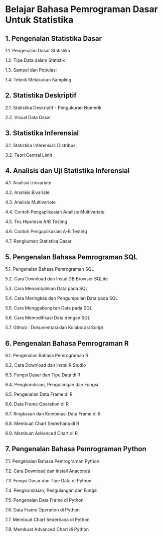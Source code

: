 # Belajar Bahasa Pemrograman Dasar Untuk Statistika
## 1. Pengenalan Statistika Dasar
1.1. Pengenalan Dasar Statistika

1.2. Tipe Data dalam Statistik

1.3. Sampel dan Populasi

1.4. Teknik Melakukan Sampling
## 2. Statistika Deskriptif
2.1. Statistika Deskriptif - Pengukuran Numerik

2.2. Visual Data Dasar
## 3. Statistika Inferensial
3.1. Statistika Inferensial: Distribusi

3.2. Teori Central Limit
## 4. Analisis dan Uji Statistika Inferensial
4.1. Analisis Univariate

4.2. Analisis Bivariate

4.3. Analisis Multivariate

4.4. Contoh Pengaplikasian Analisis Multivariate

4.5. Tes Hipotesis A/B Testing

4.6. Contoh Pengaplikasian A-B Testing

4.7. Rangkuman Statistika Dasar
## 5. Pengenalan Bahasa Pemrograman SQL
5.1. Pengenalan Bahasa Pemrograman SQL

5.2. Cara Download dan Instal DB Browser SQLite

5.3. Cara Menambahkan Data pada SQL

5.4. Cara Meringkas dan Pengumpulan Data pada SQL

5.5. Cara Menggabungkan Data pada SQL

5.6. Cara Memodifikasi Data dengan SQL

5.7. Github : Dokumentasi dan Kolaborasi Script
## 6. Pengenalan Bahasa Pemrograman R
6.1. Pengenalan Bahasa Pemrograman R

6.2. Cara Download dan Instal R Studio

6.3. Fungsi Dasar dan Tipe Data di R

6.4. Pengkondisian, Pengulangan dan Fungsi

6.5. Pengenalan Data Frame di R

6.6. Data Frame Operation di R

6.7. Ringkasan dan Kombinasi Data Frame di R

6.8. Membuat Chart Sederhana di R

6.9. Membuat Advanced Chart di R
## 7. Pengenalan Bahasa Pemrograman Python
7.1. Pengenalan Bahasa Pemrograman Python

7.2. Cara Download dan Install Anaconda

7.3. Fungsi Dasar dan Tipe Data di Python

7.4. Pengkondisian, Pengulangan dan Fungsi

7.5. Pengenalan Data Frame di Python 

7.6. Data Frame Operation di Python

7.7. Membuat Chart Sederhana di Python

7.8. Membuat Advanced Chart di Python
